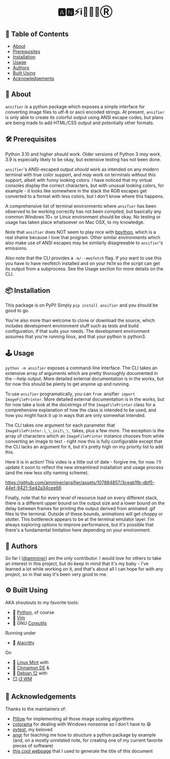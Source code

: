 <h1 align="center">🅰️🅽⚡️ℹ️🎏💈📧Ⓡ</h1>


## 📜 Table of Contents

- [About](#about)
- [Prerequisites](#prereqs)
- [Installation](#installation)
- [Usage](#usage)
- [Authors](#authors)
- [Built Using](#built_using)
- [Acknowledgements](#acknowledgements)


## 🧐 About <a name = "about"></a>

`ansifier` is a python package which exposes a simple interface
for converting image files to utf-8 or ascii encoded strings.
At present, `ansifier` is only able to create its colorful output using ANSI escape codes,
but plans are being made to add HTML/CSS output and potentially other formats.


## 🛠 Prerequisites <a name = "prereqs"></a>

Python 3.10 and higher *should* work. Older versions of Python 3 *may* work.
3.9 is especially likely to be okay, but extensive testing has not been done.

`ansifier`'s ANSI-escaped output *should* work as intended on any modern terminal with
true color support, and *may* work on terminals without this support,
albeit with funny looking colors. I have noticed that
my virtual consoles display the correct characters, but with unusual looking
colors, for example - it looks like somewhere in the stack the RGB escapes get
converted to a format with less colors, but I don't know where this happens.

A comprehensive list of terminal environments where `ansifier` has been observed to
be working correctly has not been compiled, but basically any common Windows 10+ or Linux
environment should be okay. No testing or usage has taken place whatsoever on Mac OSX,
to my knowledge.

Note that `ansifier` does NOT seem to play nice with
[bpython](https://bpython-interpreter.org/),
which is a real shame because I love that program.
Other similar environments which also make use of ANSI escapes may be similarly
disagreeable to `ansifier`'s emissions.

Also note that the CLI provides a `-m/--meofetch` flag. If you want to use this you
have to have neofetch installed and on your `PATH` so the script can get its
output from a subprocess. See the Usage section for more details on the CLI.


## 📦 Installation <a name = "installation"></a>

This package is on PyPi! Simply `pip install ansifier` and you should be good to go.

You're also more than welcome to clone or download the source, which includes
development environment stuff such as tests and build configuration, if that suits
your needs. The development environment assumes that you're running linux,
and that your python is python3.


## 🕹️ Usage <a name="usage"></a>

`python -m ansifier` exposes a command-line interface. The CLI takes an
extensive array of arguments which are pretty thoroughly documented in the --help output.
More detailed external documentation is in the works, but for now this should be plenty
to get anyone up and running.

To use `ansifier` programatically, you can `from `ansifier` import ImageFilePrinter`.
More detailed external documentation is in the works, but for now take a look at
the docstrings of the `ImageFilePrinter` class for a comprehensive explanation of how the class
is intended to be used, and how you might hack it up in ways that are only somewhat intended.

The CLI takes one argument for each parameter that `ImageFilePrinter.\_\_init\_\_` takes,
plus a few more. The exception is the array of characters which an `ImageFilePrinter` instance
chooses from while converting an image to text - right now this is fully configurable except that
the CLI lacks an argument for it, but it's pretty high on my priority list to add this.

Here it is in action! This video is a little out of date - forgive me, for now.
I'll update it soon to reflect the new streamlined installation and usage process
(and the new less silly naming scheme).

https://github.com/amminer/ansifier/assets/107884857/3ceab1fb-dbf5-44ef-9421-5e42a34cee66

Finally, note that for every level of resource load on every different stack, there is a different
upper bound on the output size and a lower bound on the delay between frames for printing
the output derived from animated .gif files to the terminal. Outside of these bounds, animations
will get choppy or stutter. This bottleneck appears to
be at the terminal emulator layer. I'm always exploring options to improve performance,
but it's possible that there's a fundamental limitation here depending on your environment.


## 👥 Authors  <a name = "authors"></a>

So far I ([@amminer](https://github.com/amminer)) am the only contributor.
I would love for others to take an interest in this project, but do keep in mind
that it's my baby - I've learned a lot while working on it, and that's about
all I can hope for with any project, so in that way it's been very good to me.


## ⚙ Built Using <a name = "built_using"></a>

AKA shoutouts to my favorite tools:

* 🐍 [Python](https://www.python.org/), of course
* 📝 [Vim](https://www.vim.org/)
* 🐂 GNU [Coreutils](https://www.gnu.org/savannah-checkouts/gnu/coreutils)

Running under

* 🚀 [Alacritty](https://github.com/alacritty/alacritty)

On

* 🐧 [Linux Mint](https://linuxmint.com/) with
* 🌿 [Cinnamon DE](https://github.com/linuxmint/Cinnamon)
&
* 🍥 [Debian 12](https://www.debian.org/releases/stable/releasenotes) with
* 🪟 [i3 WM](https://i3wm.org/)


## 🙏 Acknowledgements  <a name = "acknowledgements"></a>

Thanks to the maintainers of:
* [Pillow](https://github.com/python-pillow/Pillow) for implementing
all those image scaling algorithms
* [colorama](https://github.com/tartley/colorama) for dealing with Windows nonsense
  so I don't have to 😄
* [pytest](https://docs.pytest.org/en/8.0.x/), my beloved
* [angr](https://github.com/angr/angr) for teaching me how to structure a python package by example
  (and, on a mostly unrelated note, for creating one of my current favorite pieces of software)
* [this cool webpage](https://stevenacoffman.github.io/homoglyphs/) that I used to generate the title of this document
